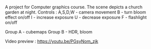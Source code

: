 A project for Computer graphics course. The scene depicts a church garden at night.
Controls :
A,S,D,W - camera movement
B - turn bloom effect on/off
I - increase exposure
U - decrease exposure
F - flashlight on/off

Group A - cubemaps
Group B - HDR, bloom

Video preview : 
https://youtu.be/PGsyNom_zjk
